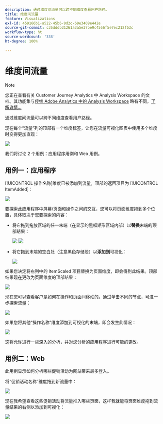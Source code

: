 ```yaml
---
description: 通过维度间流量可以跨不同维度查看用户路径。
title: 维度间流量
feature: Visualizations
exl-id: 459166b1-a522-45b6-9d2c-69e3409e442e
source-git-commit: c36dddb31261a3a5e37be9c4566f5e7ec212f53c
workflow-type: ht
source-wordcount: '338'
ht-degree: 100%

---
```


# 维度间流量

>[!NOTE]
>
>您正在查看有关 Customer Journey Analytics 中 Analysis Workspace 的文档。其功能集与[传统 Adobe Analytics 中的 Analysis Workspace](https://experienceleague.adobe.com/docs/analytics/analyze/analysis-workspace/home.html) 略有不同。[了解详情...](/help/getting-started/cja-aa.md)

通过维度间流量可以跨不同维度查看用户路径。

现在每个“流量”列的顶部有一个维度标签，让您在流量可视化图表中使用多个维度时变得更加直观：

![](assets/flow.png)

我们将讨论 2 个用例：应用程序用例和 Web 用例。

## 用例一：应用程序

[!UICONTROL 操作名称]维度已被添加到流量，顶部的返回项目为 [!UICONTROL ItemAdded]：

![](assets/multi-dimensional-flow.png)

要探索此应用程序中屏幕/页面和操作之间的交互，您可以将页面维度拖到多个位置，具体取决于您要探索的内容：

* 将它拖到拖放区域的任一末端（在显示的黑框矩形区域内部）以&#x200B;**替换**&#x200B;末端的顶部结果：

   ![](assets/multi-dimensional-flow2.png) ![](assets/multi-dimensional-flow3.png)

* 将它拖到末端的空白处（注意黑色存储段）以&#x200B;**添加到**&#x200B;可视化：

   ![](assets/multi-dimensional-flow4.png)

如果您决定将右列中的 ItemScaled 项目替换为页面维度，即会得到此结果。顶部结果现在更改为页面维度的顶部结果：

![](assets/multi-dimensional-flow5.png)

现在您可以查看客户是如何在操作和页面间移动的。通过单击不同的节点，可进一步探索流量：

![](assets/multi-dimensional-flow6.png)

如果您将其他“操作名称”维度添加到可视化的末端，即会发生此情况：

![](assets/multi-dimensional-flow7.png)

这将允许进行一些深入的分析，并对您分析的应用程序进行可能的更改。

## 用例二：Web

此用例显示如何分析哪些促销活动为网站带来最多登入。

将“促销活动名称”维度拖到新流量中：

![](assets/multi-dimensional-flow8.png)

现在我希望查看这些促销活动将流量推入哪些页面，这样我就能将页面维度拖到流量结果的右侧以添加到可视化：

![](assets/multi-dimensional-flow9.png)
